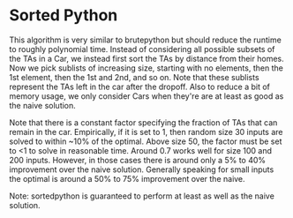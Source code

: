 # Sorted Python

This algorithm is very similar to brutepython but should reduce the runtime to roughly polynomial time. Instead of considering all possible subsets of the TAs in a Car, we instead first sort the TAs by distance from their homes. Now we pick sublists of increasing size, starting with no elements, then the 1st element, then the 1st and 2nd, and so on. Note that these sublists represent the TAs left in the car after the dropoff. Also to reduce a bit of memory usage, we only consider Cars when they're are at least as good as the naive solution.

Note that there is a constant factor specifying the fraction of TAs that can remain in the car. Empirically, if it is set to 1, then random size 30 inputs are solved to within ~10% of the optimal. Above size 50, the factor must be set to <1 to solve in reasonable time. Around 0.7 works well for size 100 and 200 inputs. However, in those cases there is around only a 5% to 40% improvement over the naive solution. Generally speaking for small inputs the optimal is around a 50% to 75% improvement over the naive.

Note: sortedpython is guaranteed to perform at least as well as the naive solution.
